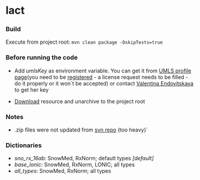 # lact

### Build

Execute from project root: `mvn clean package -DskipTests=true`

### Before running the code

- Add _umlsKey_ as environment variable. You can get it
  from [UMLS profile page](https://uts.nlm.nih.gov/uts/profile)(you need to
  be [registered](https://uts.nlm.nih.gov/uts/signup-login) - a license request needs to be filled - do it properly or
  it won\`t be accepted) or contact [Valentina Endovitskaya](mailto:evvendovitskaya@yandex.ru) to get her key

- [Download](https://disk.yandex.ru/d/4E0mBrImNdYOIg) resource and unarchive to the project root

### Notes

- .zip files were not updated from [svn repo](https://svn.apache.org/repos/asf/ctakes/trunk) (too heavy)`

### Dictionaries

- _sno_rx_16ab_:  SnowMed, RxNorm; default types _[default]_
- _base_lonic_:  SnowMed, RxNorm, LONIC; all types
- _all_types_:  SnowMed, RxNorm; all types